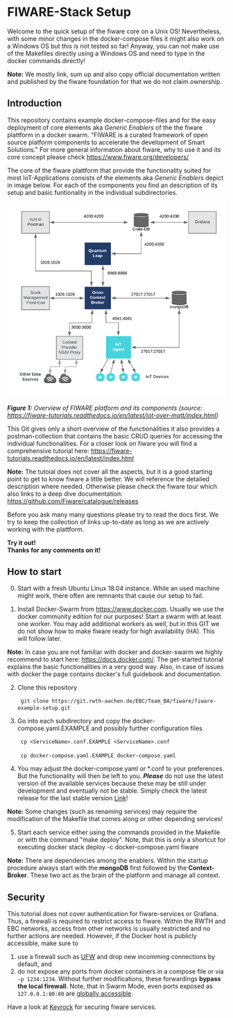 # FIWARE-Stack Setup

Welcome to the quick setup of the fiware core on a Unix OS! Nevertheless, with some minor changes in the docker-compose files it might also work on a Windows OS but this is not tested so far! Anyway, you can not make use of the Makefiles directly using a Windows OS and need to type in the docker commands directly!

**Note:** We mostly link, sum up and also copy official documentation written and published by the fiware foundation for that we do not claim ownership.

## Introduction

This repository contains example docker-compose-files and for the easy
deployment of core elements aka *Generic Enablers* of the the fiware plattform in a docker swarm. "FIWARE is a curated framework of open source platform components to accelerate the development of Smart Solutions." For more general information about fiware, why to use it and its core concept please check https://www.fiware.org/developers/ <br>

The core of the fiware plattform that provide the functionality suited for most
IoT-Applications consists of the elements aka *Generic Enablers* depict in image below. For each of the components you find an description of its setup and basic funtionality in the individual subdirectories.

![Overview of the core generic enablers of fiware](docs/figures/Overview.png)

***Figure 1:*** *Overview of FIWARE platform and its components (_source_: https://fiware-tutorials.readthedocs.io/en/latest/iot-over-mqtt/index.html)*

This Git gives only a short overview of the functionalities it also provides
a postman-collection that contains the basic CRUD queries for accessing the individual functionalities. For a closer look on fiware you will find a comprehensive tutorial here:
https://fiware-tutorials.readthedocs.io/en/latest/index.html

**Note:** The tutoial does not cover all the aspects, but it is a good starting point to get to know fiware a little better. We will reference the detailed description where needed. Otherwise please check the fiware tour which also links to a deep dive documentation:
https://github.com/Fiware/catalogue/releases

Before you ask many many questions please try to read the docs first. We try to keep the collection of links up-to-date as long as we are actively working with the plattform.
<br>

**Try it out!<br>
Thanks for any comments on it!**

## How to start

0. Start with a fresh Ubuntu Linux 18.04 instance. While an used machine might work, there often are remnants that cause our setup to fail.

1. Install Docker-Swarm from https://www.docker.com. Usually we use the docker community edition for our purposes! Start a swarm with at least one worker. You may add additional workers as well, but in this GIT we do not show how to make fiware ready for high availability (HA). This will follow later.

  **Note:** In case you are not familiar with docker and docker-swarm we highly recommend to start here: https://docs.docker.com/. The get-started tutorial explains the basic functionalities in a very good way. Also, in case of issues with docker the page contains docker's full guidebook and documentation.

2. Clone this repository

        git clone https://git.rwth-aachen.de/EBC/Team_BA/fiware/fiware-example-setup.git

3. Go into each subdirectory and copy the docker-compose.yaml.EXAMPLE and possibly further configuration files

        cp <ServiceName>.conf.EXAMPLE <ServiceName>.conf

        cp docker-compose.yaml.EXAMPLE docker-compose.yaml

4. You may adjust the docker-compose.yaml or *.conf to your preferences. But the
functionality will then be left to you. **_Please_** do not use the latest version of
the available services because these may be still under development and
eventually not be stable. Simply check the latest release for the last stable version [Link](https://github.com/FIWARE/catalogue/releases)!

  **Note:** Some changes (such as renaming services) may require the modification of the Makefile that comes along or other depending services!

5. Start each service either using the commands provided in the Makefile or with the command
        "make deploy".
Note, that this is only a shortcut for executing
        docker stack deploy -c docker-compose.yaml fiware

  **Note:** There are dependencies among the enablers. Within the startup procedure always start with the **mongoDB** first followed by the **Context-Broker**. These two act as the brain of the platform and manage all context.

## Security

This tutorial does not cover authentication for fiware-services or Grafana.
Thus, a firewall is required to restrict access to fiware.
Within the RWTH and EBC networks, access from other networks is usually restricted and no further actions are needed.
However, if the Docker host is publicly accessible, make sure to
  1. use a firewall such as [UFW](https://www.digitalocean.com/community/tutorials/how-to-set-up-a-firewall-with-ufw-on-ubuntu-18-04) and drop new incomming connections by default, and
  2. do not expose any ports from docker containers in a compose file or via `-p 1234:1234`. Without further modifications, these forwardings __bypass the local firewall__. Note, that in Swarm Mode, even ports exposed as `127.0.0.1:80:80` are [globally accessible](https://github.com/moby/moby/issues/32299#issuecomment-290978794).

Have a look at [Keyrock](https://fiware-idm.readthedocs.io/en/latest/) for securing fiware services.
